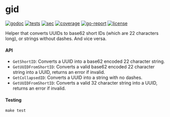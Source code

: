 # gid
[![godoc](https://godoc.org/github.com/hashamali/gid?status.svg)](http://godoc.org/github.com/hashamali/gid)
[![tests](https://img.shields.io/github/workflow/status/hashamali/gid/tests?label=tests&style=flat-square)](https://github.com/hashamali/gid/actions?query=workflow%3Atests)
[![sec](https://img.shields.io/github/workflow/status/hashamali/gid/security?label=security&style=flat-square)](https://github.com/hashamali/gid/actions?query=workflow%3Asecurity)
[![coverage](https://img.shields.io/codecov/c/github/hashamali/gid)](https://codecov.io/gh/hashamali/gid)
[![go-report](https://goreportcard.com/badge/github.com/hashamali/gid)](https://goreportcard.com/report/github.com/hashamali/gid)
[![license](https://badgen.net/github/license/hashamali/gid)](https://opensource.org/licenses/MIT)

Helper that converts UUIDs to base62 short IDs (which are 22 characters long), or strings without dashes. And vice versa.

#### API

* `GetShortID`: Converts a UUID into a base62 encoded 22 character string.
* `GetUUIDFromShortID`: Converts a valid base62 encoded 22 character string into a UUID, returns an error if invalid.
* `GetCollapsedID`: Converts a UUID into a string with no dashes.
* `GetUUIDFromShortID`: Converts a valid 32 character string into a UUID, returns an error if invalid.

#### Testing

`make test`
